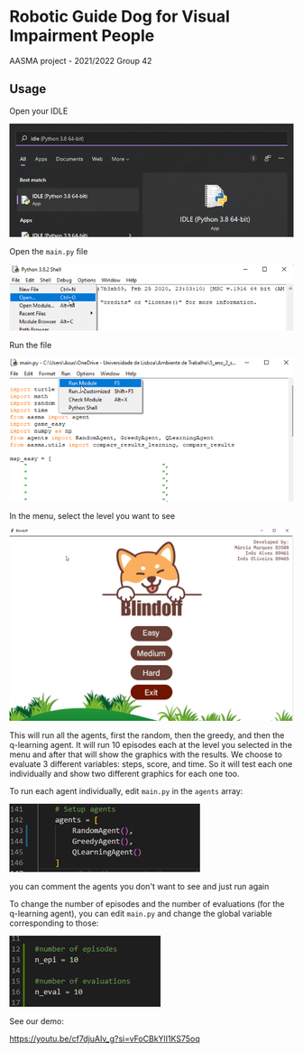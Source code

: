# Robotic Guide Dog for Visual Impairment People
AASMA project - 2021/2022
Group 42 

##  Usage

Open your IDLE

![Robotic-dog](./screenshot/01.png)

Open the `main.py` file

![Robotic-dog](./screenshot/02.png)

Run the file

![Robotic-dog](./screenshot/03.png)

In the menu, select the level you want to see

![Robotic-dog](./screenshot/04.png)


This will run all the agents, first the random, then the greedy, and then the q-learning agent. It will run 10 episodes each at the level you selected in the menu and after that will show the graphics with the results. We choose to evaluate 3 different variables: steps, score, and time. So it will test each one individually and show two different graphics for each one too.

To run each agent individually, edit `main.py` in the `agents` array:

![Robotic-dog](./screenshot/05.png)

you can comment the agents you don't want to see and just run again

To change the number of episodes and the number of evaluations (for the q-learning agent), you can edit `main.py` and change the global variable corresponding to those:

![Robotic-dog](./screenshot/06.png)

See our demo:

https://youtu.be/cf7djuAIv_g?si=vFoCBkYlI1KS75oq
